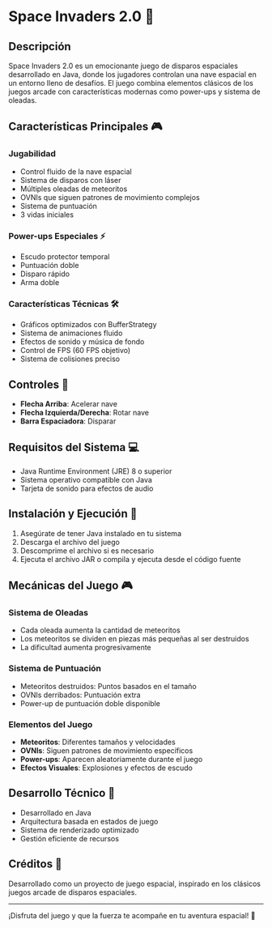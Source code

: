 # Space Invaders 2.0 🚀

## Descripción
Space Invaders 2.0 es un emocionante juego de disparos espaciales desarrollado en Java, donde los jugadores controlan una nave espacial en un entorno lleno de desafíos. El juego combina elementos clásicos de los juegos arcade con características modernas como power-ups y sistema de oleadas.

## Características Principales 🎮

### Jugabilidad
- Control fluido de la nave espacial
- Sistema de disparos con láser
- Múltiples oleadas de meteoritos
- OVNIs que siguen patrones de movimiento complejos
- Sistema de puntuación
- 3 vidas iniciales

### Power-ups Especiales ⚡
- Escudo protector temporal
- Puntuación doble
- Disparo rápido
- Arma doble

### Características Técnicas 🛠
- Gráficos optimizados con BufferStrategy
- Sistema de animaciones fluido
- Efectos de sonido y música de fondo
- Control de FPS (60 FPS objetivo)
- Sistema de colisiones preciso

## Controles 🎯
- **Flecha Arriba**: Acelerar nave
- **Flecha Izquierda/Derecha**: Rotar nave
- **Barra Espaciadora**: Disparar

## Requisitos del Sistema 💻
- Java Runtime Environment (JRE) 8 o superior
- Sistema operativo compatible con Java
- Tarjeta de sonido para efectos de audio

## Instalación y Ejecución 🚀
1. Asegúrate de tener Java instalado en tu sistema
2. Descarga el archivo del juego
3. Descomprime el archivo si es necesario
4. Ejecuta el archivo JAR o compila y ejecuta desde el código fuente

## Mecánicas del Juego 🎮

### Sistema de Oleadas
- Cada oleada aumenta la cantidad de meteoritos
- Los meteoritos se dividen en piezas más pequeñas al ser destruidos
- La dificultad aumenta progresivamente

### Sistema de Puntuación
- Meteoritos destruidos: Puntos basados en el tamaño
- OVNIs derribados: Puntuación extra
- Power-up de puntuación doble disponible

### Elementos del Juego
- **Meteoritos**: Diferentes tamaños y velocidades
- **OVNIs**: Siguen patrones de movimiento específicos
- **Power-ups**: Aparecen aleatoriamente durante el juego
- **Efectos Visuales**: Explosiones y efectos de escudo

## Desarrollo Técnico 🔧
- Desarrollado en Java
- Arquitectura basada en estados de juego
- Sistema de renderizado optimizado
- Gestión eficiente de recursos

## Créditos 👏
Desarrollado como un proyecto de juego espacial, inspirado en los clásicos juegos arcade de disparos espaciales.

---
¡Disfruta del juego y que la fuerza te acompañe en tu aventura espacial! 🌟